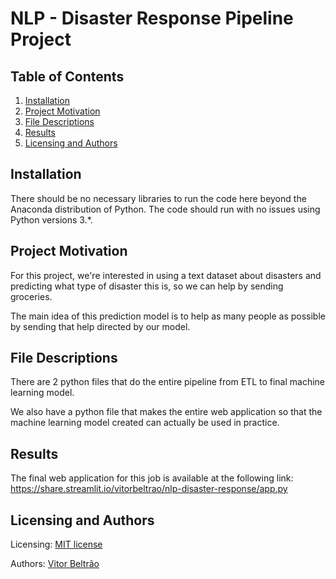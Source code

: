# NLP - Disaster Response Pipeline Project



## Table of Contents

1. [Installation](#installation)
2. [Project Motivation](#motivation)
3. [File Descriptions](#files)
4. [Results](#results)
5. [Licensing and Authors](#licensingandauthors)

## Installation <a name="installation"></a>

There should be no necessary libraries to run the code here beyond the Anaconda distribution of Python.  The code should run with no issues using Python versions 3.*.

## Project Motivation<a name="motivation"></a>

For this project, we're interested in using a text dataset about disasters and predicting what type of disaster this is, so we can help by sending groceries.

The main idea of this prediction model is to help as many people as possible by sending that help directed by our model.

## File Descriptions <a name="files"></a>

There are 2 python files that do the entire pipeline from ETL to final machine learning model.

We also have a python file that makes the entire web application so that the machine learning model created can actually be used in practice.

## Results<a name="results"></a>

The final web application for this job is available at the following link: https://share.streamlit.io/vitorbeltrao/nlp-disaster-response/app.py

## Licensing and Authors <a name="licensingandauthors"></a>

Licensing: [MIT license](https://github.com/vitorbeltrao/NLP-Disaster-Response/blob/master/license.txt)

Authors: [Vitor Beltrão](https://www.linkedin.com/in/v%C3%ADtor-beltr%C3%A3o-56a912178/)